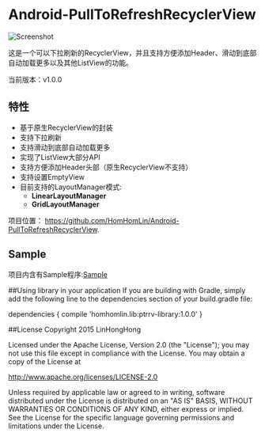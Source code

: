 # Android-PullToRefreshRecyclerView

![Screenshot](https://github.com/HomHomLin/Android-PullToRefreshRecyclerView/blob/master/screenshot.gif)

这是一个可以下拉刷新的RecyclerView，并且支持方便添加Header、滑动到底部自动加载更多以及其他ListView的功能。

当前版本：v1.0.0

## 特性
 * 基于原生RecyclerView的封装
 * 支持下拉刷新
 * 支持滑动到底部自动加载更多
 * 实现了ListView大部分API
 * 支持方便添加Header头部（原生RecyclerView不支持）
 * 支持设置EmptyView
 * 目前支持的LayoutManager模式:
 	* **LinearLayoutManager**
 	* **GridLayoutManager**

项目位置： <https://github.com/HomHomLin/Android-PullToRefreshRecyclerView>.

## Sample
项目内含有Sample程序:[Sample](https://github.com/HomHomLin/Android-PullToRefreshRecyclerView/blob/master/sample.apk)

##Using library in your application
If you are building with Gradle, simply add the following line to the dependencies section of your build.gradle file:

dependencies {
     compile 'homhomlin.lib:ptrrv-library:1.0.0'
}

##License
Copyright 2015 LinHongHong

Licensed under the Apache License, Version 2.0 (the "License");
you may not use this file except in compliance with the License.
You may obtain a copy of the License at

   http://www.apache.org/licenses/LICENSE-2.0

Unless required by applicable law or agreed to in writing, software
distributed under the License is distributed on an "AS IS" BASIS,
WITHOUT WARRANTIES OR CONDITIONS OF ANY KIND, either express or implied.
See the License for the specific language governing permissions and
limitations under the License.